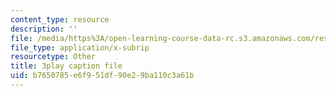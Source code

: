 ```yaml
---
content_type: resource
description: ''
file: /media/https%3A/open-learning-course-data-rc.s3.amazonaws.com/res-6-012-introduction-to-probability-spring-2018/b7650785e6f951df90e29ba110c3a61b_k9f0N3ADvdM.vtt
file_type: application/x-subrip
resourcetype: Other
title: 3play caption file
uid: b7650785-e6f9-51df-90e2-9ba110c3a61b
---
```

